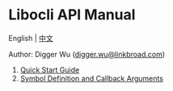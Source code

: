 # Libocli API Manual

English | [中文](README.zh_CN.md)
<br>

Author: Digger Wu (digger.wu@linkbroad.com)

1. [Quick Start Guide](Quick%20Start%20Guide.md)
2. [Symbol Definition and Callback Arguments](Symbol%20Definition.md)

